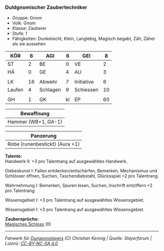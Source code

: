 ### Duldgnomischer Zaubertechniker  
- Gruppe: Gnom  
- Volk: Gnom  
- Klasse: Zauberer  
- Stufe: 1  
- Fähigkeiten: Dunkelsicht, Klein, Langlebig, Magisch begabt, Zäh, Zäher als sie aussehen  


| KÖR | 6 | AGI | 6 | GEI | 8 |
| --- | --- | --- | --- | --- | --- |
| ST | 2 | BE | 0 | VE | 2 |
| HÄ | 0 | GE | 4 | AU | 3 |
|  |  |  |  |  |  |
| LK | 16 | Abwehr | 7 | Initiative | 6 |
| Laufen | 4 | Schlagen | 9 | Schiessen | 10 |
|  |  |  |  |  |  |
| GH | 1 | GK | kl | EP | 60 |


| Bewaffnung |
| --- |
| Hammer (WB+1, GA-1) |


| Panzerung |
| --- |
| Robe (runenbestickt) (Aura +1) |


**Talente:**  
Handwerk II: +3 pro Talentrang auf ausgewähltes Handwerk.

Diebeskunst I: Fallen entdecken/entschärfen, Bemerken, Mechanismus und Schlösser öffnen, Suchen, Taschendiebstahl, Glücksspiel +2 pro Talentrang.

Wahrnehmung I: Bemerken, Spuren lesen, Suchen, Inschrift entziffern +2 pro Talentrang.

Wissensgebiet I: +3 pro Talentrang auf ausgewähltes Wissensgebiet.

Wissensgebiet I: +3 pro Talentrang auf ausgewähltes Wissensgebiet.


**Zaubersprüche:**  
[Magisches Schloss](/grw/zauber/magisches-schloss.md) (0)




___
*Fanwerk für [Dungeonslayers](https://www.dungeonslayers.net/) (C) Christian Kennig | Quelle: Slayerforum | Lizenz: [CC-BY-NC-SA 4.0](https://creativecommons.org/licenses/by-nc-sa/4.0/deed.de)*